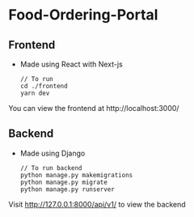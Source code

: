 # Food-Ordering-Portal

## Frontend

- Made using React with Next-js

      // To run
      cd ./frontend
      yarn dev

You can view the frontend at http://localhost:3000/

## Backend

- Made using Django

      // To run backend
      python manage.py makemigrations
      python manage.py migrate
      python manage.py runserver

Visit http://127.0.0.1:8000/api/v1/ to view the backend
